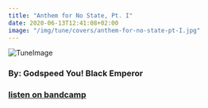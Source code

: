 ```yaml
---
title: "Anthem for No State, Pt. I"
date: 2020-06-13T12:41:08+02:00
image: "/img/tune/covers/anthem-for-no-state-pt-I.jpg"
---
```


![TuneImage](/img/tune/covers/anthem-for-no-state-pt-I.jpg)
### By: Godspeed You! Black Emperor
### [listen on bandcamp](https://godspeedyoublackemperor.bandcamp.com/track/anthem-for-no-state-pt-i)
